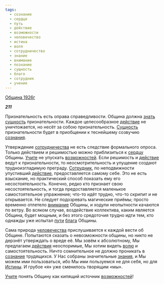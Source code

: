 ```yaml
---
tags:
  - сознание
  - сердце
  - путь
  - действие
  - возможности
  - человечество
  - истина
  - воля
  - сотрудничество
  - знание
  - внимание
  - познание
  - сущность
  - благо
  - сотрудник
  - учение
---
```

[Община 1926г](https://127.0.0.1:4002/agni/1926)

___211___

Признательность есть оправа справедливости. Община должна [знать](../../../tags/#познание) [сущность](../../../tags/#сущность) признательности. Каждое целесообразное [действие](../../../tags/#действие) не уничтожается, но несёт за собою признательность. [Сущность](../../../tags/#сущность) признательности будет в приобщении к теснейшему созвучию [сознания](../../../tags/#[сознание](../../../tags/#сознание)).   

Утверждение [сотрудничества](../../../tags/#сотрудничество) не есть следствие формального опроса. Только действием и решимостью можно приблизиться к [сердцу](../../../tags/#сердце) Общины. [Учите](../../../tags/#учение) не упускать [возможностей](../../../tags/#[возможности](../../../tags/#возможности)). Если решимость и [действие](../../../tags/#действие) ведут к признательности, то неосмотрительность и упущение создают трудноизгладимую преграду. [Сотрудник](../../../tags/#сотрудник), по неподвижности упустивший [действие](../../../tags/#действие), предоставляется самому себе. Это не есть взыскание, но практический способ показать ему его несостоятельность. Конечно, редко кто признает свою несостоятельность, и тогда предоставляется маленькое самостоятельное упражнение; что-то идёт трудно, что-то скрипит и не открывается. Не следует подозревать магические приёмы; просто временно отлетело [внимание](../../../tags/#внимание) Общины, и ходули неопытности качаются по ветру. Во всяком случае, воздействие коллектива, каким является Община, будет мощным, и без этого средоточия трудно идти тем, кто однажды уже испытал [пути](../../../tags/#путь) [блага](../../../tags/#благо) Общины.   

Сама природа [человечества](../../../tags/#человечество) прислушивается к каждой вести об Общине. Попытаются сказать о невозможности общины, но никто не дерзнёт утверждать о вреде её. Мы зовём к абсолютному, Мы предлагаем [действия](../../../tags/#действие) неоспоримые, Мы хотим видеть [волю](../../../tags/#воля) и самостоятельность. Ничто сомнительное не должно проникать в [сознание](../../../tags/#сознание) трудящихся. У Нас собраны значительные [знания](../../../tags/#[знание](../../../tags/#знание)), и Мы можем ими пользоваться, ибо Мы ими пользуемся не для себя, но для [Истины](../../../tags/#истина). И грубое «я» уже сменилось творящим «мы».   

[Учите](../../../tags/#учение) понять Общину как кипящий источник [возможностей](../../../tags/#[возможности](../../../tags/#возможности))!   

